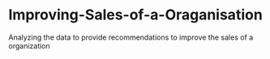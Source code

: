 # Improving-Sales-of-a-Oraganisation
Analyzing the data to provide recommendations to improve the sales of a organization
